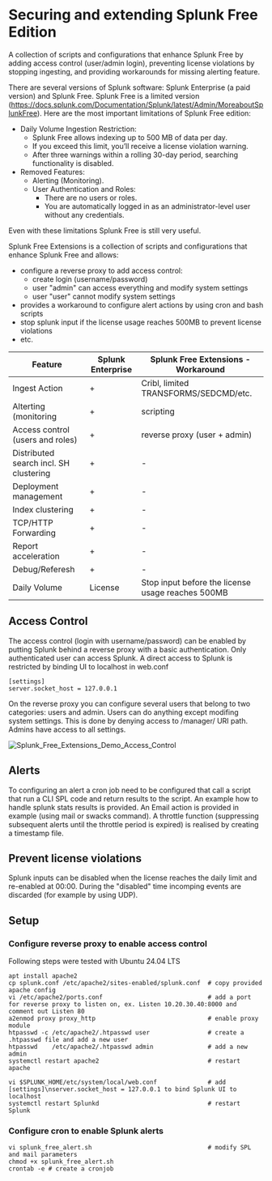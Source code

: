# Securing and extending Splunk Free Edition
A collection of scripts and configurations that enhance Splunk Free by adding access control (user/admin login), preventing license violations by stopping ingesting, and providing workarounds for missing alerting feature.

There are several versions of Splunk software: Splunk Enterprise (a paid version) and Splunk Free. Splunk Free is a limited version (https://docs.splunk.com/Documentation/Splunk/latest/Admin/MoreaboutSplunkFree). Here are the most important limitations of Splunk Free edition:

* Daily Volume Ingestion Restriction:
  * Splunk Free allows indexing up to 500 MB of data per day.
  * If you exceed this limit, you’ll receive a license violation warning.
  * After three warnings within a rolling 30-day period, searching functionality is disabled.
* Removed Features:
  * Alerting (Monitoring).
  * User Authentication and Roles:
    * There are no users or roles.
    * You are automatically logged in as an administrator-level user without any credentials.
      
Even with these limitations Splunk Free is still very useful.

Splunk Free Extensions is a collection of scripts and configurations that enhance Splunk Free and allows:
* configure a reverse proxy to add access control:
  * create login (username/password)
  * user "admin" can access everything and modify system settings
  * user "user" cannot modify system settings
* provides a workaround to configure alert actions by using cron and bash scripts
* stop splunk input if the license usage reaches 500MB to prevent license violations
* etc.

| Feature | Splunk Enterprise | Splunk Free Extensions - Workaround |
| --- | --- | --- |
|Ingest Action | + | Cribl, limited TRANSFORMS/SEDCMD/etc. |
|Alterting (monitoring| + | scripting |
|Access control (users and roles)| + | reverse proxy (user + admin) |
|Distributed search incl. SH clustering | + | - |
|Deployment management| + | - |
|Index clustering | + | - |
|TCP/HTTP Forwarding | + | - |
|Report acceleration| + | - |
|Debug/Referesh | + | - |
|Daily Volume | License | Stop input before the license usage reaches 500MB |

## Access Control

The access control (login with username/password) can be enabled by putting Splunk behind a reverse proxy with a basic authentication. Only authenticated user can access Splunk. A direct access to Splunk is restricted by binding UI to localhost in web.conf 
```
[settings]
server.socket_host = 127.0.0.1
```
On the reverse proxy you can configure several users that belong to two categories: users and admin. Users can do anything except modifing system settings. This is done by denying access to /manager/ URI path. Admins have access to all settings. 

![Splunk_Free_Extensions_Demo_Access_Control](https://github.com/compek/Splunk_Free_Extensions/assets/24303571/fc25ecde-6951-4a57-ba68-af50cab3c4b3)


## Alerts

To configuring an alert a cron job need to be configured that call a script that run a CLI SPL code and return results to the script. An example how to handle splunk stats results is provided. An Email action is provided in example (using mail or swacks command).
A throttle function (suppressing subsequent alerts until the throttle period is expired) is realised by creating a timestamp file.

## Prevent license violations

Splunk inputs can be disabled when the license reaches the daily limit and re-enabled at 00:00. During the "disabled" time incomping events are discarded (for example by using UDP).  

## Setup

### Configure reverse proxy to enable access control

Following steps were tested with Ubuntu 24.04 LTS
```
apt install apache2
cp splunk.conf /etc/apache2/sites-enabled/splunk.conf  # copy provided apache config
vi /etc/apache2/ports.conf                             # add a port for reverse proxy to listen on, ex. Listen 10.20.30.40:8000 and comment out Listen 80
a2enmod proxy proxy_http                               # enable proxy module
htpasswd -c /etc/apache2/.htpasswd user                # create a .htpasswd file and add a new user
htpasswd    /etc/apache2/.htpasswd admin               # add a new admin
systemctl restart apache2                              # restart apache

vi $SPLUNK_HOME/etc/system/local/web.conf              # add [settings]\nserver.socket_host = 127.0.0.1 to bind Splunk UI to localhost
systemctl restart Splunkd                              # restart Splunk
```

### Configure cron to enable Splunk alerts
```
vi splunk_free_alert.sh                                # modify SPL and mail parameters
chmod +x splunk_free_alert.sh
crontab -e # create a cronjob
```
